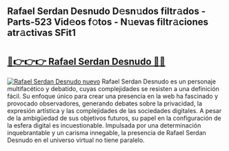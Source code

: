 ## Rafael Serdan Desnudo D𝚎sn𝚞dos filtr𝚊dos - Parts-523 Vid𝚎os f𝚘tos - N𝚞evas filtr𝚊ciones atr𝚊ctivas SFit1

# <h2><a href="http://mb9h84.tromn.icu/?c=Rafael+Serdan+Desnudo">🔗👉👉👉 Rafael Serdan Desnudo 🔗🔗</a></h2>

[![Rafael Serdan Desnudo nuevo](https://i.imgur.com/pEAQMta.gif)](http://mb9h84.tromn.icu/?c=Rafael+Serdan+Desnudo)
Rafael Serdan Desnudo es un personaje multifacético y debatido, cuyas complejidades se resisten a una definición fácil.  Su enfoque único para crear una presencia en la web ha fascinado y provocado observadores, generando debates sobre la privacidad, la expresión artística y las complejidades de las sociedades digitales. A pesar de la ambigüedad de sus objetivos futuros, su papel en la configuración de la esfera digital es incuestionable. Impulsada por una determinación inquebrantable y un carisma innegable, la presencia de Rafael Serdan Desnudo en el universo virtual no tiene paralelo.
